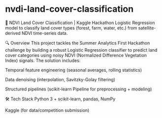 ﻿# nvdi-land-cover-classification
🌱 NDVI Land Cover Classification | Kaggle Hackathon
Logistic Regression model to classify land cover types (forest, farm, water, etc.) from satellite-derived NDVI time-series data.

🔍 Overview
This project tackles the Summer Analytics First Hackathon challenge by building a robust Logistic Regression classifier to predict land cover categories using noisy NDVI (Normalized Difference Vegetation Index) signals. The solution includes:

Temporal feature engineering (seasonal averages, rolling statistics)

Data denoising (interpolation, Savitzky-Golay filtering)

Structured pipelines (scikit-learn Pipeline for preprocessing + modeling)


🛠️ Tech Stack
Python 3 + scikit-learn, pandas, NumPy

Kaggle (for data/competition submission)
